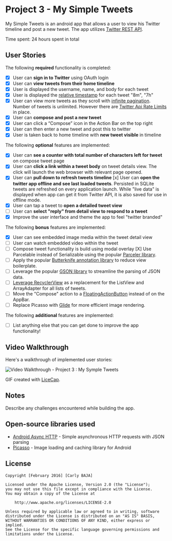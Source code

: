 # Project 3 - My Simple Tweets

My Simple Tweets is an android app that allows a user to view his Twitter timeline and post a new tweet. The app utilizes [Twitter REST API](https://dev.twitter.com/rest/public).

Time spent: 24 hours spent in total

## User Stories

The following **required** functionality is completed:

* [x]	User can **sign in to Twitter** using OAuth login
* [x]	User can **view tweets from their home timeline**
  * [x] User is displayed the username, name, and body for each tweet
  * [x] User is displayed the [relative timestamp](https://gist.github.com/nesquena/f786232f5ef72f6e10a7) for each tweet "8m", "7h"
  * [x] User can view more tweets as they scroll with [infinite pagination](http://guides.codepath.com/android/Endless-Scrolling-with-AdapterViews-and-RecyclerView). Number of tweets is unlimited.
    However there are [Twitter Api Rate Limits](https://dev.twitter.com/rest/public/rate-limiting) in place.
  * [x] User can **compose and post a new tweet**
   * [x] User can click a “Compose” icon in the Action Bar on the top right
   * [x] User can then enter a new tweet and post this to twitter
   * [x] User is taken back to home timeline with **new tweet visible** in timeline

The following **optional** features are implemented:

 * [x] User can **see a counter with total number of characters left for tweet** on compose tweet page
 * [x] User can **click a link within a tweet body** on tweet details view. The click will launch the web browser with relevant page opened.
 * [x] User can **pull down to refresh tweets timeline**
  [x] User can **open the twitter app offline and see last loaded tweets**. Persisted in SQLite tweets are refreshed on every application launch. While "live data" is displayed when app can get it from Twitter API, it is also saved for use in offline mode.
 * [x] User can tap a tweet to **open a detailed tweet view**
 * [ ] User can **select "reply" from detail view to respond to a tweet**
 * [x] Improve the user interface and theme the app to feel "twitter branded"

The following **bonus** features are implemented:

* [x] User can see embedded image media within the tweet detail view
* [ ] User can watch embedded video within the tweet
* [ ] Compose tweet functionality is build using modal overlay
  [X] Use Parcelable instead of Serializable using the popular [Parceler library](http://guides.codepath.com/android/Using-Parceler).
* [ ] Apply the popular [Butterknife annotation library](http://guides.codepath.com/android/Reducing-View-Boilerplate-with-Butterknife) to reduce view boilerplate.
* [ ] Leverage the popular [GSON library](http://guides.codepath.com/android/Using-Android-Async-Http-Client#decoding-with-gson-library) to streamline the parsing of JSON data.
* [ ] [Leverage RecyclerView](http://guides.codepath.com/android/Using-the-RecyclerView) as a replacement for the ListView and ArrayAdapter for all lists of tweets.
* [ ] Move the "Compose" action to a [FloatingActionButton](https://github.com/codepath/android_guides/wiki/Floating-Action-Buttons) instead of on the AppBar.
* [ ] Replace Picasso with [Glide](http://inthecheesefactory.com/blog/get-to-know-glide-recommended-by-google/en) for more efficient image rendering.

The following **additional** features are implemented:

* [ ] List anything else that you can get done to improve the app functionality!

## Video Walkthrough 

Here's a walkthrough of implemented user stories:

<img src='https://github.com/cbaja/MySimpleTweets/blob/master/My%20Simple%20Tweets-1.gif' title='Video Walkthrough - Project 3 : My Symple Tweets' width='' alt='Video Walkthrough - Project 3 : My Symple Tweets' />

GIF created with [LiceCap](http://www.cockos.com/licecap/).

## Notes

Describe any challenges encountered while building the app.

## Open-source libraries used

- [Android Async HTTP](https://github.com/loopj/android-async-http) - Simple asynchronous HTTP requests with JSON parsing
- [Picasso](http://square.github.io/picasso/) - Image loading and caching library for Android

## License

    Copyright [February 2016] [Carly BAJA]

    Licensed under the Apache License, Version 2.0 (the "License");
    you may not use this file except in compliance with the License.
    You may obtain a copy of the License at

        http://www.apache.org/licenses/LICENSE-2.0

    Unless required by applicable law or agreed to in writing, software
    distributed under the License is distributed on an "AS IS" BASIS,
    WITHOUT WARRANTIES OR CONDITIONS OF ANY KIND, either express or implied.
    See the License for the specific language governing permissions and
    limitations under the License.

